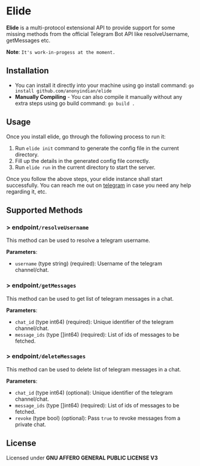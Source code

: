 # Elide
**Elide** is a multi-protocol extensional API to provide support for some missing methods from the official Telegram Bot API like resolveUsername, getMessages etc.

**Note**: `It's work-in-progess at the moment.`

## Installation

- You can install it directly into your machine using go install command:
  ```go install github.com/anonyindian/elide```
- **Manually Compiling** - You can also compile it manually without any extra steps using go build command:
  ```go build .```
  
## Usage

Once you install elide, go through the following process to run it:

1. Run `elide init` command to generate the config file in the current directory.
2. Fill up the details in the generated config file correctly.
3. Run `elide run` in the current directory to start the server.

Once you follow the above steps, your elide instance shall start successfully.
You can reach me out on [telegram](https://t.me/CaptainPicard) in case you need any help regarding it, etc.


## Supported Methods

### > endpoint`/resolveUsername`
This method can be used to resolve a telegram username.

**Parameters**:
- `username` (type string) (required): Username of the telegram channel/chat.

### > endpoint`/getMessages`
This method can be used to get list of telegram messages in a chat.

**Parameters**:
- `chat_id` (type int64) (required): Unique identifier of the telegram channel/chat.
- `message_ids` (type []int64) (required): List of ids of messages to be fetched. 

### > endpoint`/deleteMessages`
This method can be used to delete list of telegram messages in a chat.

**Parameters**:
- `chat_id` (type int64) (optional): Unique identifier of the telegram channel/chat. 
- `message_ids` (type []int64) (required): List of ids of messages to be fetched.
- `revoke` (type bool) (optional): Pass `true` to revoke messages from a private chat.


## License
Licensed under **GNU AFFERO GENERAL PUBLIC LICENSE V3**
